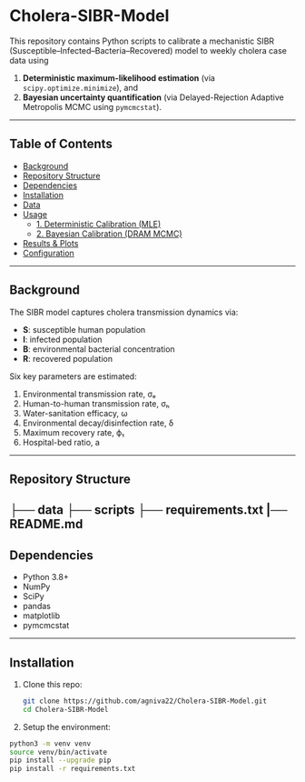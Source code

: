 # Cholera-SIBR-Model

This repository contains Python scripts to calibrate a mechanistic SIBR (Susceptible–Infected–Bacteria–Recovered) model to weekly cholera case data using

1. **Deterministic maximum-likelihood estimation** (via `scipy.optimize.minimize`), and  
2. **Bayesian uncertainty quantification** (via Delayed-Rejection Adaptive Metropolis MCMC using `pymcmcstat`).  

---

## Table of Contents

- [Background](#background)  
- [Repository Structure](#repository-structure)  
- [Dependencies](#dependencies)  
- [Installation](#installation)  
- [Data](#data)  
- [Usage](#usage)  
  - [1. Deterministic Calibration (MLE)](#1-deterministic-calibration-mle)  
  - [2. Bayesian Calibration (DRAM MCMC)](#2-bayesian-calibration-dram-mcmc)  
- [Results & Plots](#results--plots)  
- [Configuration](#configuration)  
---

## Background

The SIBR model captures cholera transmission dynamics via:

- **S**: susceptible human population  
- **I**: infected population  
- **B**: environmental bacterial concentration  
- **R**: recovered population  

Six key parameters are estimated:

1. Environmental transmission rate, σₑ  
2. Human-to-human transmission rate, σₕ  
3. Water-sanitation efficacy, ω  
4. Environmental decay/disinfection rate, δ  
5. Maximum recovery rate, ϕ₁  
6. Hospital-bed ratio, a  

---

## Repository Structure

├── data
├── scripts
├── requirements.txt
|── README.md 
---

## Dependencies

- Python 3.8+  
- NumPy  
- SciPy  
- pandas  
- matplotlib  
- pymcmcstat  

---

## Installation

1. Clone this repo:
   ```bash
   git clone https://github.com/agniva22/Cholera-SIBR-Model.git
   cd Cholera-SIBR-Model
   
2. Setup the environment:
  ```bash
  python3 -m venv venv
  source venv/bin/activate
  pip install --upgrade pip
  pip install -r requirements.txt
